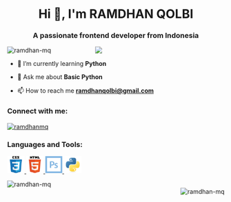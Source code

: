 <h1 align="center">Hi 👋, I'm RAMDHAN QOLBI</h1>
<h3 align="center">A passionate frontend developer from Indonesia</h3>
<img align="right" src="https://media.giphy.com/media/UEJ6DQQp68LJSnyaBb/giphy.gif" width="300">

<p align="left"> <img src="https://komarev.com/ghpvc/?username=ramdhan-mq&label=Profile%20views&color=0e75b6&style=flat" alt="ramdhan-mq" /> </p>

- 🌱 I’m currently learning **Python**

- 💬 Ask me about **Basic Python**

- 📫 How to reach me **ramdhanqolbi@gmail.com**

<h3 align="left">Connect with me:</h3>
<p align="left">
<a href="https://instagram.com/ramdhanmq" target="blank"><img align="center" src="https://raw.githubusercontent.com/rahuldkjain/github-profile-readme-generator/master/src/images/icons/Social/instagram.svg" alt="ramdhanmq" height="30" width="40" /></a>
</p>

<h3 align="left">Languages and Tools:</h3>
<p align="left"> <a href="https://www.w3schools.com/css/" target="_blank" rel="noreferrer"> <img src="https://raw.githubusercontent.com/devicons/devicon/master/icons/css3/css3-original-wordmark.svg" alt="css3" width="40" height="40"/> </a> <a href="https://www.w3.org/html/" target="_blank" rel="noreferrer"> <img src="https://raw.githubusercontent.com/devicons/devicon/master/icons/html5/html5-original-wordmark.svg" alt="html5" width="40" height="40"/> </a> <a href="https://www.photoshop.com/en" target="_blank" rel="noreferrer"> <img src="https://raw.githubusercontent.com/devicons/devicon/master/icons/photoshop/photoshop-line.svg" alt="photoshop" width="40" height="40"/> </a> <a href="https://www.python.org" target="_blank" rel="noreferrer"> <img src="https://raw.githubusercontent.com/devicons/devicon/master/icons/python/python-original.svg" alt="python" width="40" height="40"/> </a> </p>

<p><img width="500" align="left" src="https://github-readme-stats.vercel.app/api/top-langs?username=ramdhan-mq&show_icons=true&theme=synthwave&locale=en&layout=compact" alt="ramdhan-mq" /></p>

<p>&nbsp;<img align="right" src="https://github-readme-stats.vercel.app/api?username=ramdhan-mq&show_icons=true&theme=synthwave&locale=en" alt="ramdhan-mq" /></p>

